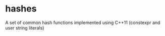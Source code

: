 hashes
======

A set of common hash functions implemented using C++11 (constexpr and user string literals)